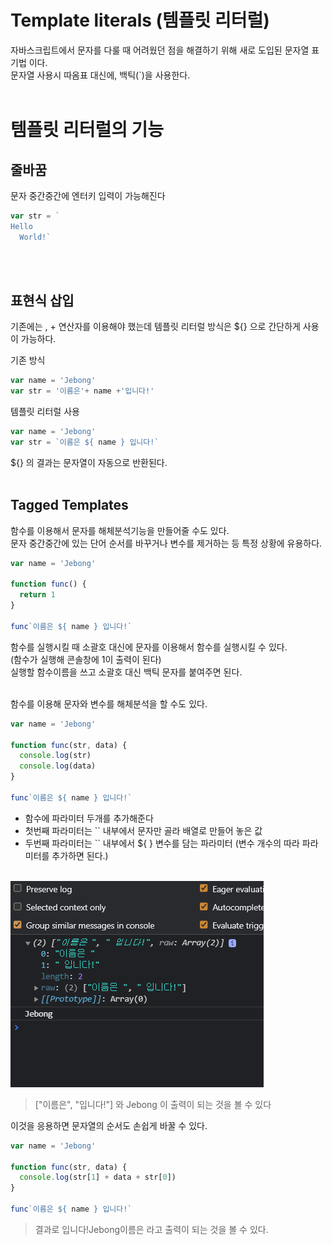 # Template literals (템플릿 리터럴)
자바스크립트에서 문자를 다룰 때 어려웠던 점을 해결하기 위해 새로 도입된 문자열 표기법 이다.
<br />
문자열 사용시 따옴표 대신에, 백틱(`)을 사용한다.
<br /><br />

# 템플릿 리터럴의 기능
## 줄바꿈
문자 중간중간에 엔터키 입력이 가능해진다 
<br />

```javascript
var str = `
Hello
  World!`
```
<br /><br />

## 표현식 삽입
기존에는 , + 연산자를 이용해야 했는데 템플릿 리터럴 방식은 ${} 으로 간단하게 사용이 가능하다.

기존 방식
```javascript
var name = 'Jebong'
var str = '이름은'+ name +'입니다!'
```

템플릿 리터럴 사용
```javascript
var name = 'Jebong'
var str = `이름은 ${ name } 입니다!`
```

${} 의 결과는 문자열이 자동으로 반환된다.
<br /><br />

## Tagged Templates
함수를 이용해서 문자를 해체분석기능을 만들어줄 수도 있다.
<br /> 
문자 중간중간에 있는 단어 순서를 바꾸거나 변수를 제거하는 등 특정 상황에 유용하다.
<br />

```javascript
var name = 'Jebong'

function func() {
  return 1
}

func`이름은 ${ name } 입니다!`
```

함수를 실행시킬 때 소괄호 대신에 문자를 이용해서 함수를 실행시킬 수 있다.
<br /> 
(함수가 실행해 콘솔창에 1이 출력이 된다)
<br />
실행할 함수이름을 쓰고 소괄호 대신 백틱 문자를 붙여주면 된다.
<br /><br />

함수를 이용해 문자와 변수를 해체분석을 할 수도 있다.
<br />

```javascript
var name = 'Jebong'

function func(str, data) {
  console.log(str)
  console.log(data)
}

func`이름은 ${ name } 입니다!`
```

- 함수에 파라미터 두개를 추가해준다
- 첫번째 파라미터는 `` 내부에서 문자만 골라 배열로 만들어 놓은 값
- 두번째 파라미터는 `` 내부에서 ${ } 변수를 담는 파라미터 (변수 개수의 따라 파라미터를 추가하면 된다.)
<br />

<img src="./image/taggedtemplates.PNG" alt="결과 캡처" style="marigin: 20px" />
<br />

> ["이름은", "입니다!"] 와 Jebong 이 출력이 되는 것을 볼 수 있다

이것을 응용하면 문자열의 순서도 손쉽게 바꿀 수 있다.
<br />

```javascript
var name = 'Jebong'

function func(str, data) {
  console.log(str[1] + data + str[0])
}

func`이름은 ${ name } 입니다!`
```

> 결과로  입니다!Jebong이름은  라고 출력이 되는 것을 볼 수 있다.